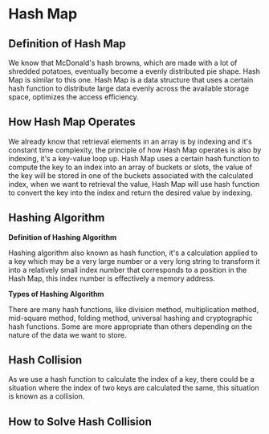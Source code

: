# Hash Map

## Definition of Hash Map

We know that McDonald's hash browns, which are made with a lot of shredded potatoes, eventually become a evenly distributed pie shape. Hash Map is similar to this one. Hash Map is a data structure that uses a certain hash function to distribute large data evenly across the available storage space, optimizes the access efficiency. 

## How Hash Map Operates

We already know that retrieval elements in an array is by indexing and it's constant time complexity, the principle of how Hash Map operates is also by indexing, it's a key-value loop up. Hash Map uses a certain hash function to compute the key to an index into an array of buckets or slots, the value of the key will be stored in one of the buckets associated with the calculated index, when we want to retrieval the value, Hash Map will use hash function to convert the key into the index and return the desired value by indexing.

## Hashing Algorithm

**Definition of Hashing Algorithm**

Hashing algorithm also known as hash function, it's a calculation applied to a key which may be a very large number or a very long string to transform it into a relatively small index number that corresponds to a position in the Hash Map, this index number is effectively a memory address.

**Types of Hashing Algorithm**

There are many hash functions, like division method, multiplication method, mid-square method, folding method, universal hashing and cryptographic hash functions. Some are more appropriate than others depending on the nature of the data we want to store. 

## Hash Collision

As we use a hash function to calculate the index of a key, there could be a situation where the index of two keys are calculated the same, this situation is known as a collision.

## How to Solve Hash Collision
